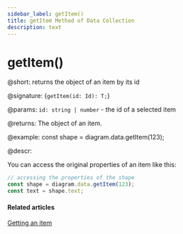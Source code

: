 ```yaml
---
sidebar_label: getItem()
title: getItem Method of Data Collection
description: text
---
```


# getItem()

@short: returns the object of an item by its id

@signature: {`getItem(id: Id): T;`}

@params:
`id: string | number` - the id of a selected item

@returns:
The object of an item.

@example:
const shape = diagram.data.getItem(123);

@descr:

You can access the original properties of an item like this:

~~~js
// accessing the properties of the shape
const shape = diagram.data.getItem(123);
const text = shape.text;
~~~

#### Related articles

[Getting an item](../../../guides/manipulating_items/#getting-an-item)
